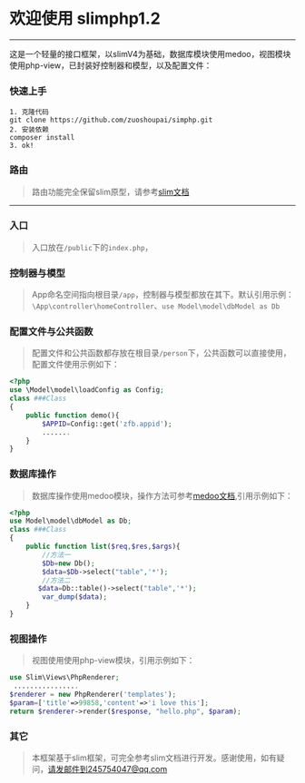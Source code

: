 # 欢迎使用 slimphp1.2

------

这是一个轻量的接口框架，以slimV4为基础，数据库模块使用medoo，视图模块使用php-view，已封装好控制器和模型，以及配置文件：
### 快速上手
```
1. 克隆代码
git clone https://github.com/zuoshoupai/simphp.git
2. 安装依赖
composer install
3. ok!

```
 
### 路由

> 路由功能完全保留slim原型，请参考[slim文档](https://www.slimframework.com/docs/v4/)

------

### 入口
> 入口放在`/public`下的`index.php`，

### 控制器与模型
>App命名空间指向根目录`/app`，控制器与模型都放在其下。默认引用示例：`\App\controller\homeController`、`use Model\model\dbModel as Db`

### 配置文件与公共函数
>配置文件和公共函数都存放在根目录`/person`下，公共函数可以直接使用，配置文件使用示例如下：
```php
<?php
use \Model\model\loadConfig as Config;  
class ###Class
{
    public function demo(){ 
        $APPID=Config::get('zfb.appid');  
        .......
    } 
}
```
### 数据库操作
>数据库操作使用medoo模块，操作方法可参考[medoo文档](https://medoo.lvtao.net/1.2/doc.php),引用示例如下：
```php
<?php 
use Model\model\dbModel as Db;
class ###Class
{ 
    public function list($req,$res,$args){ 
        //方法一
        $Db=new Db();
        $data=$Db->select("table",'*');
        //方法二
       $data=Db::table()->select("table",'*');
        var_dump($data); 
    } 
}
```
### 视图操作
>视图使用使用php-view模块，引用示例如下：
```php 
use Slim\Views\PhpRenderer;
 ................
$renderer = new PhpRenderer('templates');
$param=['title'=>99858,'content'=>'i love this'];
return $renderer->render($response, "hello.php", $param);
```
### 其它
>本框架基于slim框架，可完全参考slim文档进行开发。感谢使用，如有疑问，请发邮件到245754047@qq.com
